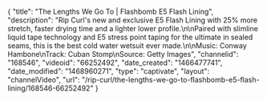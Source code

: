 {
    "title": "The Lengths We Go To | Flashbomb E5 Flash Lining",
    "description": "Rip Curl's new and exclusive E5 Flash Lining with 25% more stretch, faster drying time and a lighter lower profile.\n\nPaired with slimline liquid tape technology and E5 stress point taping for the ultimate in sealed seams, this is the best cold water wetsuit ever made.\n\nMusic: Conway Hambone\nTrack: Cuban Stomp\nSource: Getty Images",
    "channelid": "168546",
    "videoid": "66252492",
    "date_created": "1466477741",
    "date_modified": "1468960271",
    "type": "captivate",
    "layout": "channelVideo",
    "url": "\/rip-curl\/the-lengths-we-go-to-flashbomb-e5-flash-lining\/168546-66252492"
}